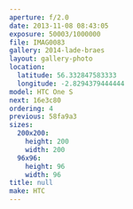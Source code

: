 ```yaml
---
aperture: f/2.0
date: 2013-11-08 08:43:05
exposure: 50003/1000000
file: IMAG0083
gallery: 2014-lade-braes
layout: gallery-photo
location:
  latitude: 56.332847583333
  longitude: -2.8294379444444
model: HTC One S
next: 16e3c80
ordering: 4
previous: 58fa9a3
sizes:
  200x200:
    height: 200
    width: 200
  96x96:
    height: 96
    width: 96
title: null
make: HTC
---
```

